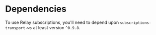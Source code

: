 # Dependencies
To use Relay subscriptions, you'll need to depend upon `subscriptions-transport-ws` at least version `^0.9.8`.